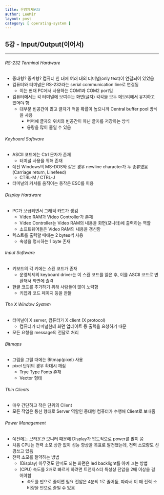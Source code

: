 ```yaml
---
title: 운영체제#15
author: LeeMir
layout: post
category: [ operating-system ]
---
```


## 5강 - Input/Output(이어서)

- - -

###### RS-232 Terminal Hardware

- 중대형? 중계형? 컴퓨터 한 대에 여러 대의 터미널(only text)이 연결되어 있었음
- 컴퓨터와 터미널은 RS-232라는 serial communication line로 연결됨
  - 이는 현재 PC에서 사용하는 COM1과 COM2 port임
- 컴퓨터에서는 각 터미널에 보여주는 화면(글자) 각각을 모두 메모리에서 유지하고 있어야 함
  - 대부분 빈공간이 많고 글자가 적을 확률이 높으니까 Central buffer pool 방식을 사용
    - 버퍼에 글자의 위치와 빈공간이 아닌 글자를 저장하는 방식
    - 용량을 많이 줄일 수 있음



###### Keyboard Software

- ASCII 코드에는 Ctrl 문자가 존재
  - 터미널 사용을 위해 존재
- 예전 Windows의 MS-DOS와 같은 경우 newline character가 두 종류였음(Carriage return, Linefeed)
  - CTRL-M / CTRL-J
- 터미널의 커서를 움직이는 동작은 ESC를 이용



###### Display Hardware

- PC가 보급되면서 그래픽 카드가 생김
  - Video RAM과 Video Controller가 존재
  - Video Controller는 Video RAM의 내용을 화면(모니터)에 출력하는 역할
  - 소프트웨어들은 Video RAM의 내용을 갱신함
- 텍스트를 출력할 때에는 2 bytes씩 사용
  - 속성을 명시하는 1 byte 존재



###### Input Software

- 키보드의 각 키에는 스캔 코드가 존재
  - 운영체제의 keyboard driver는 이 스캔 코드를 읽은 후, 이를 ASCII 코드로 변환해서 화면에 출력
- 한글 코드를 추가하기 위해 사람들이 많이 노력함
  - 키맵과 코드 페이지 등을 만듦



###### The X Window System

- 터미널이 X server, 컴퓨터가 X client (X protocol)
  - 컴퓨터가 터미널한테 화면 업데이트 등 출력을 요청하기 때문
- 모든 요청을 message의 전달로 처리



###### Bitmaps

- 그림을 그릴 때에는 Bitmap(pixel) 사용
- pixel 단위의 경우 확대시 깨짐
  - Trye Type Fonts 존재
  - Vector 형태



###### Thin Clients

- 매우 간단하고 작은 단위의 Client
- 모든 작업은 통신 형태로 Server 역할인 중대형 컴퓨터가 수행해 Client로 보내줌



###### Power Management

- 예전에는 브라운관 모니터 때문에 Display가 압도적으로 power를 많이 씀
- 처음 CPU는 전력 소모 상관 없이 성능 향상을 목표로 발전했는데, 전력 소모량도 신경쓰고 있음
- 전력 소모를 절약하는 방법
  - (Display) 아무것도 안떠도 되는 화면은 led backlight를 아예 끄는 방법
  - (CPU) 속도를 2배로 빠르게 하려면 트랜지스터 특성상 전압을 2배 이상을 걸어야함
    - 속도를 반으로 줄이면 필요 전압은 4분의 1로 줄어듦, 따라서 이 때 전력 소비량을 반으로 줄일 수 있음